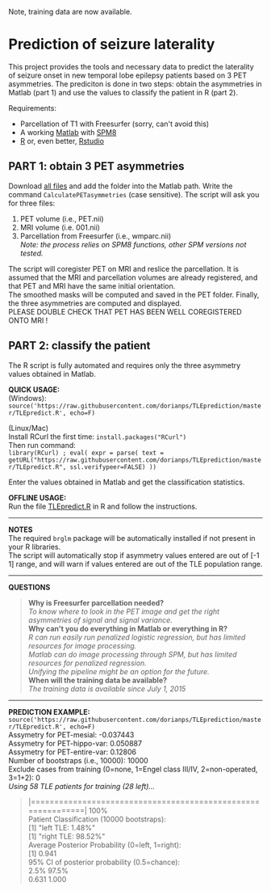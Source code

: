 Note, training data are now available.


# Prediction of seizure laterality

This project provides the tools and necessary data to predict the laterality of seizure onset in new temporal lobe epilepsy patients based on 3 PET asymmetries. The prediciton is done in two steps: obtain the asymmetries in Matlab (part 1) and use the values to classify the patient in R (part 2).  

Requirements:
* Parcellation of T1 with Freesurfer (sorry, can't avoid this)
* A working [Matlab](http://www.mathworks.com/products/matlab/) with [SPM8](http://www.fil.ion.ucl.ac.uk/spm/software/download.html) 
* [R](http://www.r-project.org/) or, even better, [Rstudio](http://www.rstudio.com/products/rstudio/download/) 
 

## PART 1: obtain 3 PET asymmetries  
Download [all files](https://github.com/dorianps/TLEprediction/archive/master.zip) and add the folder into the Matlab path. Write the command `CalculatePETasymmetries` (case sensitive). The script will ask you for three files:    
1. PET volume (i.e., PET.nii)  
2. MRI volume (i.e. 001.nii)  
3. Parcellation from Freesurfer (i.e., wmparc.nii)  
*Note: the process relies on SPM8 functions, other SPM versions not tested.*  

The script will coregister PET on MRI and reslice the parcellation. It is assumed that the MRI and parcellation volumes are already registered, and that PET and MRI have the same initial orientation.  
The smoothed masks will be computed and saved in the PET folder. Finally, the three asymmetries are computed and displayed.  
PLEASE DOUBLE CHECK THAT PET HAS BEEN WELL COREGISTERED ONTO MRI !



## PART 2: classify the patient  
The R script is fully automated and requires only the three asymmetry values obtained in Matlab.  

**QUICK USAGE:**  
(Windows):  
`source('https://raw.githubusercontent.com/dorianps/TLEprediction/master/TLEpredict.R', echo=F)`  

(Linux/Mac)  
Install RCurl the first time: `install.packages("RCurl")`  
Then run command:  
`library(RCurl) ; eval( expr = parse( text = getURL("https://raw.githubusercontent.com/dorianps/TLEprediction/master/TLEpredict.R", ssl.verifypeer=FALSE) ))`  

Enter the values obtained in Matlab and get the classification statistics.  

**OFFLINE USAGE:**  
Run the file [TLEpredict.R](https://github.com/dorianps/TLEprediction/blob/master/TLEpredict.R) in R and follow the instructions.  
*****
**NOTES**  
The required `brglm` package will be automatically installed if not present in your R libraries.  
The script will automatically stop if asymmetry values entered are out of [-1 1] range, and will warn if values entered are out of the TLE population range.
*****
**QUESTIONS**  
>**Why is Freesurfer parcellation needed?**  
*To know where to look in the PET image and get the right asymmetries of signal and signal variance.*  
**Why can't you do everything in Matlab or everything in R?**  
*R can run easily run penalized logistic regression, but has limited resources for image processing.*  
*Matlab can do image processing through SPM, but has limited resources for penalized regression.*  
*Unifying the pipeline might be an option for the future.*  
**When will the training data be available?**  
*The training data is available since July 1, 2015*  

*****
**PREDICTION EXAMPLE:**  
`source('https://raw.githubusercontent.com/dorianps/TLEprediction/master/TLEpredict.R', echo=F)`  
  Assymetry for PET-mesial: -0.037443  
  Assymetry for PET-hippo-var: 0.050887  
  Assymetry for PET-entire-var: 0.12806  
Number of bootstraps (i.e., 10000): 10000  
Exclude cases from training (0=none, 1=Engel class III/IV, 2=non-operated, 3=1+2): 0  
_Using 58 TLE patients for training (28 left)..._  
>  |=============================================================| 100%  
 Patient Classification (10000 bootstraps):  
  [1] "left TLE: 1.48%"  
  [1] "right TLE: 98.52%"  
Average Posterior Probability (0=left, 1=right):  
  [1] 0.941  
95% CI of posterior probability (0.5=chance):  
   2.5% 97.5%   
  0.631 1.000   

